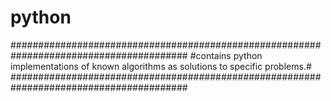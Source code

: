 # python
########################################################################################
#contains python implementations of known algorithms as solutions to specific problems.#
########################################################################################
